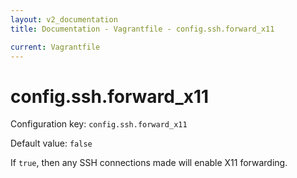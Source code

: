 ```yaml
---
layout: v2_documentation
title: Documentation - Vagrantfile - config.ssh.forward_x11

current: Vagrantfile
---
```

# config.ssh.forward_x11

Configuration key: `config.ssh.forward_x11`

Default value: `false`

If `true`, then any SSH connections made will enable X11 forwarding.
